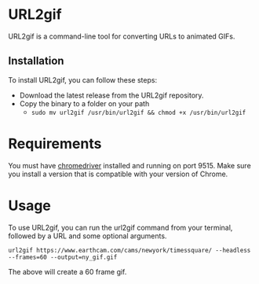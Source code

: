 # URL2gif
URL2gif is a command-line tool for converting URLs to animated GIFs.

## Installation
To install URL2gif, you can follow these steps:

* Download the latest release from the URL2gif repository.
* Copy the binary to a folder on your path
    * ``` sudo mv url2gif /usr/bin/url2gif && chmod +x /usr/bin/url2gif ```

# Requirements
You must have [chromedriver](https://chromedriver.chromium.org/downloads) installed and running on port 9515.  Make sure you install a version that is compatible with your version of Chrome.

# Usage
To use URL2gif, you can run the url2gif command from your terminal, followed by a URL and some optional arguments.

```
url2gif https://www.earthcam.com/cams/newyork/timessquare/ --headless --frames=60 --output=ny_gif.gif
```

The above will create a 60 frame gif.
